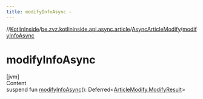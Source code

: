 ```yaml
---
title: modifyInfoAsync -
---
```

//[KotlinInside](../../index.md)/[be.zvz.kotlininside.api.async.article](../index.md)/[AsyncArticleModify](index.md)/[modifyInfoAsync](modify-info-async.md)



# modifyInfoAsync  
[jvm]  
Content  
suspend fun [modifyInfoAsync](modify-info-async.md)(): Deferred<[ArticleModify.ModifyResult](../../be.zvz.kotlininside.api.article/-article-modify/-modify-result/index.md)>  




